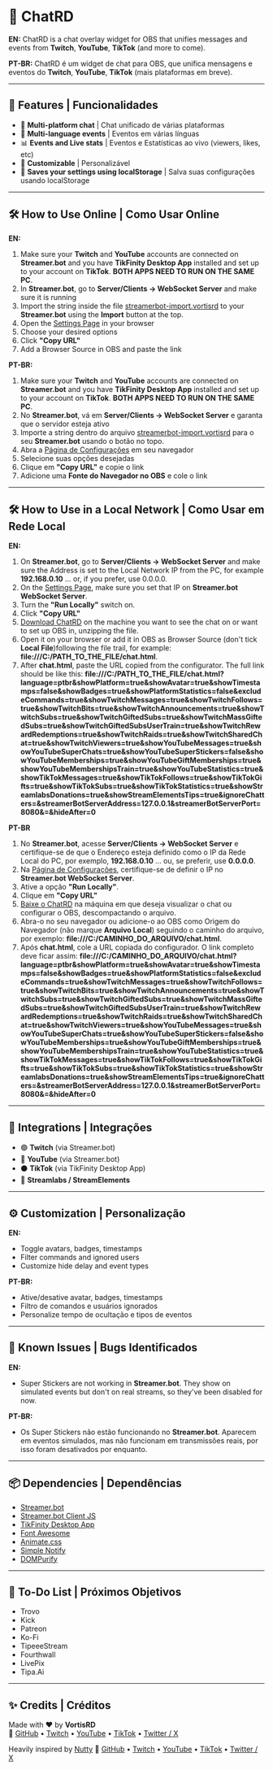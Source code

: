 # 💬 ChatRD

**EN:** ChatRD is a chat overlay widget for OBS that unifies messages and events from **Twitch**, **YouTube**, **TikTok** (and more to come). 

**PT-BR:** ChatRD é um widget de chat para OBS, que unifica mensagens e eventos do **Twitch**, **YouTube**, **TikTok** (mais plataformas em breve). 

---

## 🚀 Features | Funcionalidades

- 💬 **Multi-platform chat** | Chat unificado de várias plataformas 
- 💬 **Multi-language events** | Eventos em várias línguas
- 📊 **Events and Live stats** | Eventos e Estatísticas ao vivo (viewers, likes, etc)  
- 🎨 **Customizable** | Personalizável  
- 💾 **Saves your settings using localStorage** | Salva suas configurações usando localStorage


---

## 🛠️ How to Use Online | Como Usar Online

**EN:**

1. Make sure your **Twitch** and **YouTube** accounts are connected on **Streamer.bot** and you have **TikFinity Desktop App** installed and set up to your account on **TikTok**. **BOTH APPS NEED TO RUN ON THE SAME PC**.
2. In **Streamer.bot**, go to **Server/Clients → WebSocket Server** and make sure it is running
3. Import the string inside the file [streamerbot-import.vortisrd](https://github.com/vortisrd/chatrd/blob/main/streamerbot-import.vortisrd) to your **Streamer.bot** using the **Import** button at the top.
4. Open the [Settings Page](https://vortisrd.github.io/chatrd) in your browser  
5. Choose your desired options  
6. Click **"Copy URL"**
7. Add a Browser Source in OBS and paste the link  

**PT-BR:**

1. Make sure your **Twitch** and **YouTube** accounts are connected on **Streamer.bot** and you have **TikFinity Desktop App** installed and set up to your account on **TikTok**. **BOTH APPS NEED TO RUN ON THE SAME PC**.
2. No **Streamer.bot**, vá em **Server/Clients → WebSocket Server** e garanta que o servidor esteja ativo  
3. Importe a string dentro do arquivo [streamerbot-import.vortisrd](https://github.com/vortisrd/chatrd/blob/main/streamerbot-import.vortisrd) para o seu **Streamer.bot** usando o botão no topo.
4. Abra a [Página de Configurações](https://vortisrd.github.io/chatrd) em seu navegador  
5. Selecione suas opções desejadas  
6. Clique em **"Copy URL"** e copie o link  
7. Adicione uma **Fonte do Navegador no OBS** e cole o link  

---

## 🛠️ How to Use in a Local Network | Como Usar em Rede Local

**EN:** 

1. On **Streamer.bot**,  go to **Server/Clients → WebSocket Server** and make sure the Address is set to the Local Network IP from the PC, for example **192.168.0.10** ... or, if you prefer, use 0.0.0.0.
2. On the [Settings Page](https://vortisrd.github.io/chatrd), make sure you set that IP on **Streamer.bot WebSocket Server**.
3. Turn the **"Run Locally"** switch on.
4. Click **"Copy URL"**
5. [Download ChatRD](https://github.com/vortisrd/chatrd/archive/refs/heads/main.zip) on the machine you want to see the chat on or want to set up OBS in, unzipping the file.
6. Open it on your browser or add it in OBS as Browser Source (don't tick **Local File**)following the file trail, for example: **file:///C:/PATH_TO_THE_FILE/chat.html**.
7. After **chat.html**, paste the URL copied from the configurator. The full link should be like this: **file:///C:/PATH_TO_THE_FILE/chat.html?language=ptbr&showPlatform=true&showAvatar=true&showTimestamps=false&showBadges=true&showPlatformStatistics=false&excludeCommands=true&showTwitchMessages=true&showTwitchFollows=true&showTwitchBits=true&showTwitchAnnouncements=true&showTwitchSubs=true&showTwitchGiftedSubs=true&showTwitchMassGiftedSubs=true&showTwitchGiftedSubsUserTrain=true&showTwitchRewardRedemptions=true&showTwitchRaids=true&showTwitchSharedChat=true&showTwitchViewers=true&showYouTubeMessages=true&showYouTubeSuperChats=true&showYouTubeSuperStickers=false&showYouTubeMemberships=true&showYouTubeGiftMemberships=true&showYouTubeMembershipsTrain=true&showYouTubeStatistics=true&showTikTokMessages=true&showTikTokFollows=true&showTikTokGifts=true&showTikTokSubs=true&showTikTokStatistics=true&showStreamlabsDonations=true&showStreamElementsTips=true&ignoreChatters=&streamerBotServerAddress=127.0.0.1&streamerBotServerPort=8080&=&hideAfter=0**

**PT-BR**

1. No **Streamer.bot**, acesse **Server/Clients → WebSocket Server** e certifique-se de que o Endereço esteja definido como o IP da Rede Local do PC, por exemplo, **192.168.0.10** ... ou, se preferir, use **0.0.0.0**.
2. Na [Página de Configurações](https://vortisrd.github.io/chatrd), certifique-se de definir o IP no **Streamer.bot WebSocket Server**.
3. Ative a opção **"Run Locally"**.
4. Clique em **"Copy URL"**
5. [Baixe o ChatRD](https://github.com/vortisrd/chatrd/archive/refs/heads/main.zip) na máquina em que deseja visualizar o chat ou configurar o OBS, descompactando o arquivo.
6. Abra-o no seu navegador ou adicione-o ao OBS como Origem do Navegador (não marque **Arquivo Local**) seguindo o caminho do arquivo, por exemplo: **file:///C:/CAMINHO_DO_ARQUIVO/chat.html**.
7. Após **chat.html**, cole a URL copiada do configurador. O link completo deve ficar assim: **file:///C:/CAMINHO_DO_ARQUIVO/chat.html?language=ptbr&showPlatform=true&showAvatar=true&showTimestamps=false&showBadges=true&showPlatformStatistics=false&excludeCommands=true&showTwitchMessages=true&showTwitchFollows=true&showTwitchBits=true&showTwitchAnnouncements=true&showTwitchSubs=true&showTwitchGiftedSubs=true&showTwitchMassGiftedSubs=true&showTwitchGiftedSubsUserTrain=true&showTwitchRewardRedemptions=true&showTwitchRaids=true&showTwitchSharedChat=true&showTwitchViewers=true&showYouTubeMessages=true&showYouTubeSuperChats=true&showYouTubeSuperStickers=false&showYouTubeMemberships=true&showYouTubeGiftMemberships=true&showYouTubeMembershipsTrain=true&showYouTubeStatistics=true&showTikTokMessages=true&showTikTokFollows=true&showTikTokGifts=true&showTikTokSubs=true&showTikTokStatistics=true&showStreamlabsDonations=true&showStreamElementsTips=true&ignoreChatters=&streamerBotServerAddress=127.0.0.1&streamerBotServerPort=8080&=&hideAfter=0**


---

## 🧩 Integrations | Integrações

- 🟣 **Twitch** (via Streamer.bot)  
- 🔴 **YouTube** (via Streamer.bot)  
- ⚫ **TikTok** (via TikFinity Desktop App)  
- 💸 **Streamlabs / StreamElements**  

---

## ⚙️ Customization | Personalização

**EN:**

- Toggle avatars, badges, timestamps  
- Filter commands and ignored users  
- Customize hide delay and event types  

**PT-BR:**

- Ative/desative avatar, badges, timestamps  
- Filtro de comandos e usuários ignorados  
- Personalize tempo de ocultação e tipos de eventos

---

## 🤔 Known Issues | Bugs Identificados

**EN:**

- Super Stickers are not working in **Streamer.bot**. They show on simulated events but don't on real streams, so they've been disabled for now.

**PT-BR:**

- Os Super Stickers não estão funcionando no **Streamer.bot**. Aparecem em eventos simulados, mas não funcionam em transmissões reais, por isso foram desativados por enquanto.

---

## 📦 Dependencies | Dependências

- [Streamer.bot](https://streamer.bot)  
- [Streamer.bot Client JS](https://streamerbot.github.io/client/)
- [TikFinity Desktop App](https://tikfinity.zerody.one/)  
- [Font Awesome](https://fontawesome.com/)  
- [Animate.css](https://animate.style/)  
- [Simple Notify](https://simple-notify.github.io/simple-notify/)  
- [DOMPurify](https://github.com/cure53/DOMPurify)  

---

## 📝 To-Do List | Próximos Objetivos

- Trovo
- Kick
- Patreon
- Ko-Fi
- TipeeeStream
- Fourthwall
- LivePix
- Tipa.Ai

---

## ✨ Credits | Créditos

Made with ❤️ by **VortisRD**  
🔗 [GitHub](https://github.com/vortisrd) • [Twitch](https://twitch.tv/vortisrd) • [YouTube](https://youtube.com/@vortisrd) • [TikTok](https://tiktok.com/@vortisrd) • [Twitter / X](https://twitter.com/vortisrd)  

Heavily inspired by [Nutty](https://nutty.gg)
🔗 [GitHub](https://github.com/nuttylmao) • [Twitch](https://twitch.tv/nutty) • [YouTube](https://youtube.com/@nuttylmao) • [TikTok](https://tiktok.com/@nuttylmao) • [Twitter / X](https://x.com/nuttylmao)

